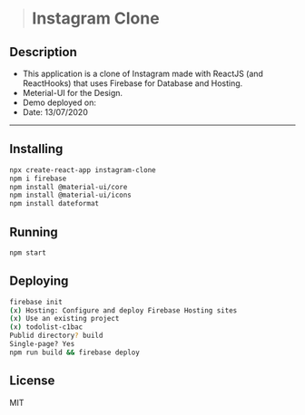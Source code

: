 > # Instagram Clone

## Description

- This application is a clone of Instagram made with ReactJS (and ReactHooks) that uses Firebase for Database and Hosting.
- Meterial-UI for the Design.
- Demo deployed on:
- Date: 13/07/2020

---

## Installing

```sh
npx create-react-app instagram-clone
npm i firebase
npm install @material-ui/core
npm install @material-ui/icons
npm install dateformat
```

## Running

```sh
npm start
```

## Deploying

```sh
firebase init
(x) Hosting: Configure and deploy Firebase Hosting sites
(x) Use an existing project
(x) todolist-c1bac
Publid directory? build
Single-page? Yes
npm run build && firebase deploy
```

## License

MIT
